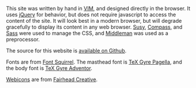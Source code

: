 This site was written by hand in [VIM][vim], and designed directly in the
browser. It uses [jQuery][jquery] for behavior, but does not require javascript
to access the content of the site. It will look best in a modern browser, but
will degrade gracefully to display its content in any web browser.
[Susy][susy], [Compass][compass], and [Sass][sass] were used to manage the CSS,
and [Middleman][middleman] was used as a preprocessor.

The source for this website is [available on Github][source].

Fonts are from [Font Squirrel][fontsquirrel]. The masthead font is [TeX Gyre
Pagella][fs-pagella], and the body font is [TeX Gyre Adventor][fs-adventor].

[Webicons][webicons] are from [Fairhead Creative][fairheadcreative].

[compass]: http://compass-style.org
[fairheadcreative]: http://fairheadcreative.com
[fontsquirrel]: http://www.fontsquirrel.com "Font Squirrel"
[fs-adventor]: http://www.fontsquirrel.com/fonts/TeX-Gyre-Adventor "Font Squirrel: TeX Gyre Adventor"
[fs-pagella]: http://www.fontsquirrel.com/fonts/TeX-Gyre-Pagella "Font Squirrel: TeX Gyre Pagella"
[jquery]: http://jquery.com
[middleman]: http://middlemanapp.com
[sass]: http://sass-lang.com
[source]: https://github.com/bloy/mike.bloy.org
[susy]: http://susy.oddbird.net
[vim]: http://www.vim.org
[webicons]: https://github.com/adamfairhead/webicons

